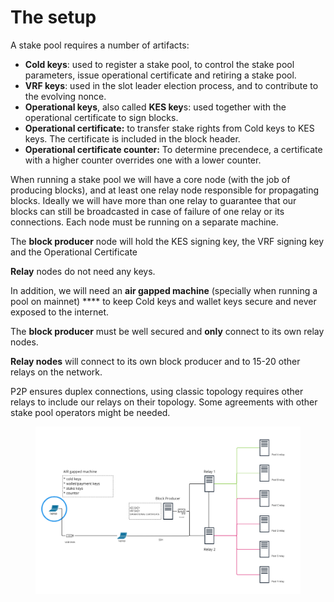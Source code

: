 # The setup

A stake pool requires a number of artifacts:&#x20;

* **Cold keys**: used to register a stake pool,  to control the stake pool parameters, issue operational certificate and  retiring a stake pool.
* **VRF keys**: used in the slot leader election process, and to contribute to the evolving nonce.&#x20;
* **Operational keys**, also called **KES key**s: used together with the operational certificate to sign blocks.
* **Operational certificate:** to transfer stake rights from Cold keys to KES keys. The certificate is included in the block header.&#x20;
* **Operational certificate counter:** To determine precendece, a certificate with a higher counter overrides one with a lower counter.&#x20;

When running a stake pool we will have a core node (with the job of producing blocks), and at least one relay node responsible for propagating blocks.  Ideally we will have more than one relay to guarantee that our blocks can still be broadcasted in case of failure of one relay or its connections. Each node must be running on a separate machine.&#x20;

The **block producer** node will hold the KES signing key, the VRF signing key and the Operational Certificate

**Relay** nodes do not need any keys.&#x20;

In addition, we will need an **air gapped machine** (specially when running a pool on mainnet) **** to keep Cold keys and wallet keys secure and never exposed to the internet.&#x20;

The **block producer** must be well secured and **only** connect to its own relay nodes.&#x20;

**Relay nodes** will connect to its own block producer and to 15-20 other relays on the network.&#x20;

P2P ensures duplex connections, using classic topology requires other relays to include our relays on their topology. Some agreements with other stake pool operators might be needed.&#x20;

<figure><img src="../../.gitbook/assets/Screen Shot 2023-02-24 at 12.33.39.png" alt=""><figcaption></figcaption></figure>
